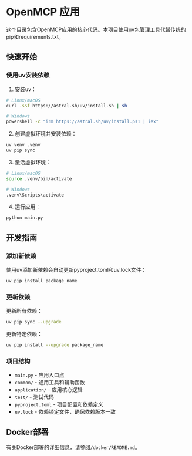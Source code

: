 # OpenMCP 应用

这个目录包含OpenMCP应用的核心代码。本项目使用uv包管理工具代替传统的pip和requirements.txt。

## 快速开始

### 使用uv安装依赖

1. 安装uv：
```bash
# Linux/macOS
curl -sSf https://astral.sh/uv/install.sh | sh

# Windows
powershell -c "irm https://astral.sh/uv/install.ps1 | iex"
```

2. 创建虚拟环境并安装依赖：
```bash
uv venv .venv
uv pip sync
```

3. 激活虚拟环境：
```bash
# Linux/macOS
source .venv/bin/activate

# Windows
.venv\Scripts\activate
```

4. 运行应用：
```bash
python main.py
```

## 开发指南

### 添加新依赖

使用uv添加新依赖会自动更新pyproject.toml和uv.lock文件：
```bash
uv pip install package_name
```

### 更新依赖

更新所有依赖：
```bash
uv pip sync --upgrade
```

更新特定依赖：
```bash
uv pip install --upgrade package_name
```

### 项目结构

- `main.py` - 应用入口点
- `common/` - 通用工具和辅助函数
- `application/` - 应用核心逻辑
- `test/` - 测试代码
- `pyproject.toml` - 项目配置和依赖定义
- `uv.lock` - 依赖锁定文件，确保依赖版本一致

## Docker部署

有关Docker部署的详细信息，请参阅`/docker/README.md`。

